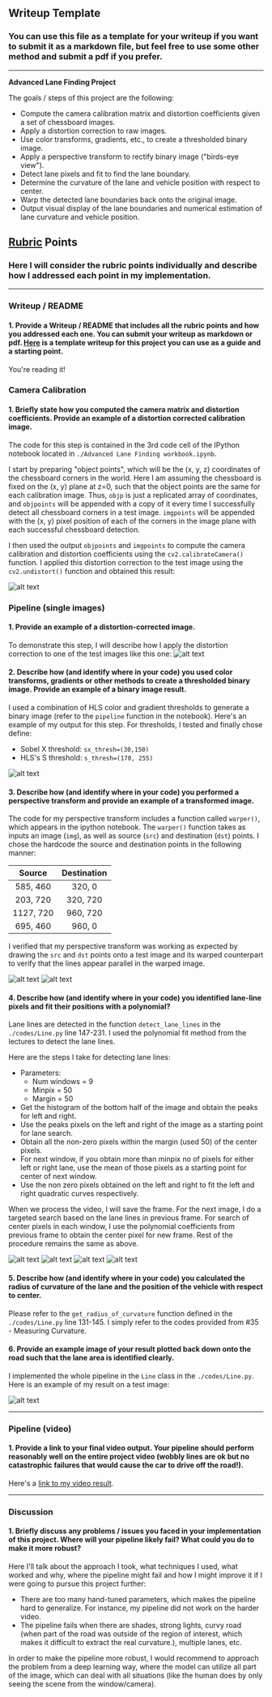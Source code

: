 ## Writeup Template

### You can use this file as a template for your writeup if you want to submit it as a markdown file, but feel free to use some other method and submit a pdf if you prefer.

---

**Advanced Lane Finding Project**

The goals / steps of this project are the following:

* Compute the camera calibration matrix and distortion coefficients given a set of chessboard images.
* Apply a distortion correction to raw images.
* Use color transforms, gradients, etc., to create a thresholded binary image.
* Apply a perspective transform to rectify binary image ("birds-eye view").
* Detect lane pixels and fit to find the lane boundary.
* Determine the curvature of the lane and vehicle position with respect to center.
* Warp the detected lane boundaries back onto the original image.
* Output visual display of the lane boundaries and numerical estimation of lane curvature and vehicle position.

[//]: # (Image References)

[image1]: ./output_images/Undistorted.jpg "Undistorted"
[image2]: ./output_images/Undistorted_test.jpg "Undistorted_test"
[image3]: ./output_images/color_binary.jpg "Binary Example"
[image4]: ./output_images/perspective_1.jpg "Warp Example1"
[image41]: ./output_images/perspective_2.jpg "Warp Example2"
[image51]: ./output_images/source_img.png "Fit Visual"
[image52]: ./output_images/perspective.png "Fit Visual2"
[image53]: ./output_images/detected.png "Fit Visual3"
[image54]: ./output_images/lanes.png "Fit Visual4"
[image6]: ./output_images/test1.png "Output1"

## [Rubric](https://review.udacity.com/#!/rubrics/571/view) Points

### Here I will consider the rubric points individually and describe how I addressed each point in my implementation.  

---

### Writeup / README

#### 1. Provide a Writeup / README that includes all the rubric points and how you addressed each one.  You can submit your writeup as markdown or pdf.  [Here](https://github.com/udacity/CarND-Advanced-Lane-Lines/blob/master/writeup_template.md) is a template writeup for this project you can use as a guide and a starting point.  

You're reading it!

### Camera Calibration

#### 1. Briefly state how you computed the camera matrix and distortion coefficients. Provide an example of a distortion corrected calibration image.

The code for this step is contained in the 3rd code cell of the IPython notebook located in `./Advanced Lane Finding workbook.ipynb`.  

I start by preparing "object points", which will be the (x, y, z) coordinates of the chessboard corners in the world. Here I am assuming the chessboard is fixed on the (x, y) plane at z=0, such that the object points are the same for each calibration image.  Thus, `objp` is just a replicated array of coordinates, and `objpoints` will be appended with a copy of it every time I successfully detect all chessboard corners in a test image.  `imgpoints` will be appended with the (x, y) pixel position of each of the corners in the image plane with each successful chessboard detection.  

I then used the output `objpoints` and `imgpoints` to compute the camera calibration and distortion coefficients using the `cv2.calibrateCamera()` function.  I applied this distortion correction to the test image using the `cv2.undistort()` function and obtained this result: 

![alt text][image1]

### Pipeline (single images)

#### 1. Provide an example of a distortion-corrected image.

To demonstrate this step, I will describe how I apply the distortion correction to one of the test images like this one:
![alt text][image2]

#### 2. Describe how (and identify where in your code) you used color transforms, gradients or other methods to create a thresholded binary image.  Provide an example of a binary image result.

I used a combination of HLS color and gradient thresholds to generate a binary image (refer to the `pipeline` function in the notebook).  Here's an example of my output for this step. For thresholds, I tested and finally chose define: 

* Sobel X threshold: `sx_thresh=(30,150)`
* HLS's S threshold: `s_thresh=(170, 255)`

![alt text][image3]

#### 3. Describe how (and identify where in your code) you performed a perspective transform and provide an example of a transformed image.

The code for my perspective transform includes a function called `warper()`, which appears in the ipython notebook.  The `warper()` function takes as inputs an image (`img`), as well as source (`src`) and destination (`dst`) points.  I chose the hardcode the source and destination points in the following manner:


| Source        | Destination   | 
|:-------------:|:-------------:| 
| 585, 460      | 320, 0        | 
| 203, 720      | 320, 720      |
| 1127, 720     | 960, 720      |
| 695, 460      | 960, 0        |

I verified that my perspective transform was working as expected by drawing the `src` and `dst` points onto a test image and its warped counterpart to verify that the lines appear parallel in the warped image.

![alt text][image4]
![alt text][image41]

#### 4. Describe how (and identify where in your code) you identified lane-line pixels and fit their positions with a polynomial?

Lane lines are detected in the function `detect_lane_lines` in the `./codes/Line.py` line 147-231. I used the polynomial fit method from the lectures to detect the lane lines.

Here are the steps I take for detecting lane lines:

* Parameters:
    *   Num windows = 9
    *   Minpix = 50
    *   Margin = 50
* Get the histogram of the bottom half of the image and obtain the peaks for left and right.
* Use the peaks pixels on the left and right of the image as a starting point for lane search.
* Obtain all the non-zero pixels within the margin (used 50) of the center pixels.
* For next window, if you obtain more than minpix no of pixels for either left or right lane, use the mean of those pixels as a starting point for center of next window.
* Use the non zero pixels obtained on the left and right to fit the left and right quadratic curves respectively.

When we process the video, I will save the frame. For the next image, I do a targeted search based on the lane lines in previous frame. For search of center pixels in each window, I use the polynomial coefficients from previous frame to obtain the center pixel for new frame. Rest of the procedure remains the same as above.

![alt text][image51]
![alt text][image52]
![alt text][image53]
![alt text][image54]

#### 5. Describe how (and identify where in your code) you calculated the radius of curvature of the lane and the position of the vehicle with respect to center.

Please refer to the `get_radius_of_curvature` function defined in the `./codes/Line.py` line 131-145. I simply refer to the codes provided from #35 - Measuring Curvature.

#### 6. Provide an example image of your result plotted back down onto the road such that the lane area is identified clearly.

I implemented the whole pipeline in the `Line` class in the `./codes/Line.py`. Here is an example of my result on a test image:

![alt text][image6]

---

### Pipeline (video)

#### 1. Provide a link to your final video output.  Your pipeline should perform reasonably well on the entire project video (wobbly lines are ok but no catastrophic failures that would cause the car to drive off the road!).

Here's a [link to my video result](./result.mp4).

---

### Discussion

#### 1. Briefly discuss any problems / issues you faced in your implementation of this project.  Where will your pipeline likely fail?  What could you do to make it more robust?

Here I'll talk about the approach I took, what techniques I used, what worked and why, where the pipeline might fail and how I might improve it if I were going to pursue this project further:

* There are too many hand-tuned parameters, which makes the pipeline hard to generalize. For instance, my pipeline did not work on the harder video.
* The pipeline fails when there are shades, strong lights, curvy road (when part of the road was outside of the region of interest, which makes it difficult to extract the real curvature.), multiple lanes, etc.

In order to make the pipeline more robust, I would recommend to approach the problem from a deep learning way, where the model can utilize all part of the image, which can deal with all situations (like the human does by only seeing the scene from the window/camera).

